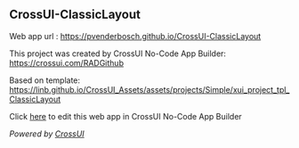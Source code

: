 ## CrossUI-ClassicLayout
Web app url : https://pvenderbosch.github.io/CrossUI-ClassicLayout

This project was created by CrossUI No-Code App Builder: https://crossui.com/RADGithub

Based on template: https://linb.github.io/CrossUI_Assets/assets/projects/Simple/xui_project_tpl_ClassicLayout

Click [here](https://crossui.com/RADGithub/#!from=github&owner=pvenderbosch&repo=CrossUI-ClassicLayout) to edit this web app in CrossUI No-Code App Builder

<i>Powered by [CrossUI](https://crossui.com)</i>
